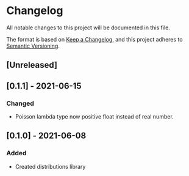 # Changelog
All notable changes to this project will be documented in this file.

The format is based on [Keep a Changelog](https://keepachangelog.com/en/1.0.0/),
and this project adheres to [Semantic Versioning](https://semver.org/spec/v2.0.0.html).

## [Unreleased]


## [0.1.1] - 2021-06-15
### Changed
- Poisson lambda type now positive float instead of real number.


## [0.1.0] - 2021-06-08
### Added
- Created distributions library
